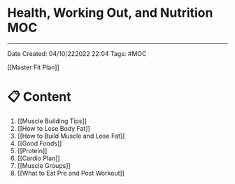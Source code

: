# Health, Working Out, and Nutrition MOC
---
Date Created: 04/10/222022 22:04
Tags: #MOC 

[[Master Fit Plan]]

# 📋 Content
1. [[Muscle Building Tips]]
2. [[How to Lose Body Fat]]
3. [[How to Build Muscle and Lose Fat]]
4. [[Good Foods]]
5. [[Protein]]
6. [[Cardio Plan]]
7. [[Muscle Groups]]
8. [[What to Eat Pre and Post Workout]]
